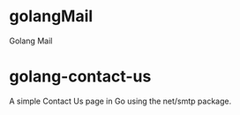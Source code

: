 # golangMail
Golang Mail

# golang-contact-us

A simple Contact Us page in Go using the net/smtp package.